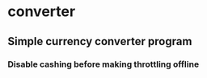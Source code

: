 # converter
## Simple currency converter program
### Disable cashing before making throttling offline
